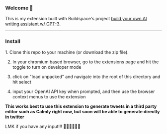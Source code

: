 
### Welcome 👋
This is my extension built with Buildspace's project [build your own AI writing assistant w/ GPT-3](https://buildspace.so/builds/ai-writer). 

<hr>

<h3>Install</h3>
<p>1. Clone this repo to your machine (or download the zip file).

2. In your chromium based browser, go to the extensions page and hit the toggle to turn on developer mode

3. click on "load unpacked" and navigate into the root of this directory and hit select

4. input your OpenAI API key when prompted, and then use the browser context menus to use the extension

**This works best to use this extension to generate tweets in a third party editor such as Calmly right now, but soon will be able to generate directly in twitter**

LMK if you have any input!!! 💪🏼💪🏼💪🏼</P>


